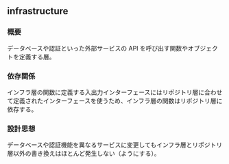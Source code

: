 ## infrastructure

### 概要
データベースや認証といった外部サービスの API を呼び出す関数やオブジェクトを定義する層。

### 依存関係
インフラ層の関数に定義する入出力インターフェースにはリポジトリ層に合わせて定義されたインターフェースを使うため、インフラ層の関数はリポジトリ層に依存する。

### 設計思想
データベースや認証機能を異なるサービスに変更してもインフラ層とリポジトリ層以外の書き換えはほとんど発生しない（ようにする）。